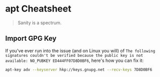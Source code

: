 # apt Cheatsheet

> Sanity is a spectrum.

## Import GPG Key
If you've ever run into the issue (and on Linux you will) of `The following signatures couldn't be verified because the public key is not available: NO_PUBKEY ED444FF07D8D0BF6`, here's how you can fix it:
```sh
apt-key adv --keyserver hkp://keys.gnupg.net --recv-keys 7D8D0BF6
```
